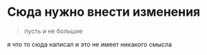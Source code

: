 # **Сюда нужно внести изменения**

> пусть и не большие

я что то сюда написал
и это не имеет никакого смысла
